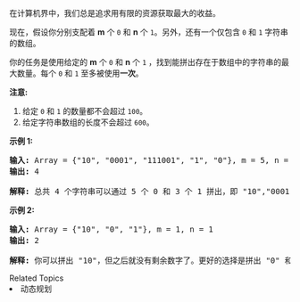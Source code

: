 <p>在计算机界中，我们总是追求用有限的资源获取最大的收益。</p>

<p>现在，假设你分别支配着 <strong>m</strong> 个&nbsp;<code>0</code>&nbsp;和 <strong>n</strong> 个&nbsp;<code>1</code>。另外，还有一个仅包含&nbsp;<code>0</code>&nbsp;和&nbsp;<code>1</code>&nbsp;字符串的数组。</p>

<p>你的任务是使用给定的&nbsp;<strong>m</strong> 个&nbsp;<code>0</code>&nbsp;和 <strong>n</strong> 个&nbsp;<code>1</code>&nbsp;，找到能拼出存在于数组中的字符串的最大数量。每个&nbsp;<code>0</code>&nbsp;和&nbsp;<code>1</code>&nbsp;至多被使用<strong>一次</strong>。</p>

<p><strong>注意:</strong></p>

<ol>
	<li>给定&nbsp;<code>0</code>&nbsp;和&nbsp;<code>1</code>&nbsp;的数量都不会超过&nbsp;<code>100</code>。</li>
	<li>给定字符串数组的长度不会超过&nbsp;<code>600</code>。</li>
</ol>

<p><strong>示例 1:</strong></p>

<pre>
<strong>输入:</strong> Array = {&quot;10&quot;, &quot;0001&quot;, &quot;111001&quot;, &quot;1&quot;, &quot;0&quot;}, m = 5, n = 3
<strong>输出:</strong> 4

<strong>解释:</strong> 总共 4 个字符串可以通过 5 个 0 和 3 个 1 拼出，即 &quot;10&quot;,&quot;0001&quot;,&quot;1&quot;,&quot;0&quot; 。
</pre>

<p><strong>示例 2:</strong></p>

<pre>
<strong>输入:</strong> Array = {&quot;10&quot;, &quot;0&quot;, &quot;1&quot;}, m = 1, n = 1
<strong>输出:</strong> 2

<strong>解释:</strong> 你可以拼出 &quot;10&quot;，但之后就没有剩余数字了。更好的选择是拼出 &quot;0&quot; 和 &quot;1&quot; 。
</pre>
<div><div>Related Topics</div><div><li>动态规划</li></div></div>